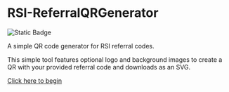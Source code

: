 # RSI-ReferralQRGenerator
![Static Badge](https://img.shields.io/badge/RSI_ReferralQRGenerator-SC_Open_dev-gold?style=for-the-badge&logo=github&link=https%3A%2F%2Fsc-open.github.io%2FRSI-ReferralQRGenerator%2F)

A simple QR code generator for RSI referral codes.

This simple tool features optional logo and background images to create a QR with your provided referral code and downloads as an SVG.

[Click here to begin](https://sc-open.github.io/RSI-ReferralQRGenerator/)

